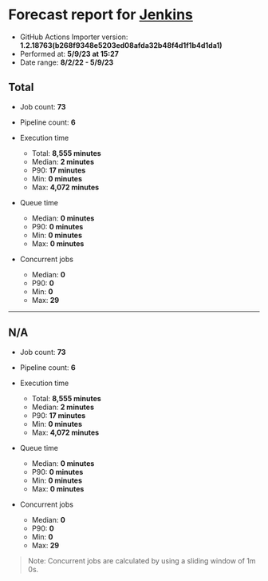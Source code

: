 # Forecast report for [Jenkins](http://localhost:8080/)

- GitHub Actions Importer version: **1.2.18763(b268f9348e5203ed08afda32b48f4d1f1b4d1da1)**
- Performed at: **5/9/23 at 15:27**
- Date range: **8/2/22 - 5/9/23**

## Total

- Job count: **73**
- Pipeline count: **6**

- Execution time

  - Total: **8,555 minutes**
  - Median: **2 minutes**
  - P90: **17 minutes**
  - Min: **0 minutes**
  - Max: **4,072 minutes**

- Queue time

  - Median: **0 minutes**
  - P90: **0 minutes**
  - Min: **0 minutes**
  - Max: **0 minutes**

- Concurrent jobs

  - Median: **0**
  - P90: **0**
  - Min: **0**
  - Max: **29**

---

## N/A

- Job count: **73**
- Pipeline count: **6**

- Execution time

  - Total: **8,555 minutes**
  - Median: **2 minutes**
  - P90: **17 minutes**
  - Min: **0 minutes**
  - Max: **4,072 minutes**

- Queue time

  - Median: **0 minutes**
  - P90: **0 minutes**
  - Min: **0 minutes**
  - Max: **0 minutes**

- Concurrent jobs

  - Median: **0**
  - P90: **0**
  - Min: **0**
  - Max: **29**

> Note: Concurrent jobs are calculated by using a sliding window of 1m 0s.
